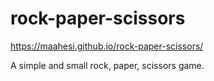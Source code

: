# rock-paper-scissors
https://maahesi.github.io/rock-paper-scissors/

A simple and small rock, paper, scissors game.